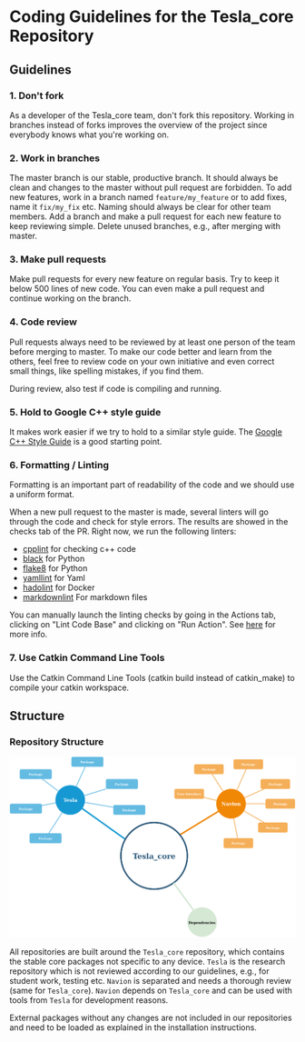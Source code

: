 # Coding Guidelines for the Tesla_core Repository

## Guidelines

### 1. Don't fork

As a developer of the Tesla\_core team, don't fork this repository. Working in
branches instead of forks improves the overview of the project since everybody
knows what you're working on.

### 2. Work in branches

The master branch is our stable, productive branch. It should always be clean
and changes to the master without pull request are forbidden.  To add new
features, work in a branch named `feature/my_feature` or to add fixes, name it
`fix/my_fix` etc.  Naming should always be clear for other team members.  Add a
branch and make a pull request for each new feature to keep reviewing simple.
Delete unused branches, e.g., after merging with master.

### 3. Make pull requests

Make pull requests for every new feature on regular basis. Try to keep it below
500 lines of new code. You can even make a pull request and continue working on
the branch.

### 4. Code review

Pull requests always need to be reviewed by at least one person of the team
before merging to master. To make our code better and learn from the others,
       feel free to review code on your own initiative and even correct small
       things, like spelling mistakes, if you find them.

During review, also test if code is compiling and running.

### 5. Hold to Google C++ style guide

It makes work easier if we try to hold to a similar style guide. The [Google C++
Style Guide](https://google.github.io/styleguide/cppguide.html) is a good
starting point.

### 6. Formatting / Linting

Formatting is an important part of readability of the code and we should use a
uniform format.

When a new pull request to the master is made, several linters will go
through the code and check for style errors. The results are showed in
the checks tab of the PR. Right now, we run the following linters:

* [cpplint](https://github.com/cpplint/cpplint) for checking c++ code
* [black](https://pypi.org/project/black/) for Python
* [flake8](https://flake8.pycqa.org/en/latest/) for Python
* [yamllint](https://yamllint.readthedocs.io/en/stable/) for Yaml
* [hadolint](https://github.com/hadolint/hadolint) for Docker
* [markdownlint](https://github.com/DavidAnson/markdownlint) For markdown files

You can manually launch the linting checks by going in the Actions tab,
clicking on "Lint Code Base" and clicking on "Run Action". See [here](
https://docs.github.com/en/actions/managing-workflow-runs/manually-running-a-workflow)
for more info.

### 7. Use Catkin Command Line Tools

Use the Catkin Command Line Tools (catkin build instead of catkin_make) to
compile your catkin workspace.

## Structure

### Repository Structure

![Repositories](images/repo_structure.png)

All repositories are built around the `Tesla_core` repository, which contains
the stable core packages not specific to any device.  `Tesla` is the research
repository which is not reviewed according to our guidelines, e.g., for student
work, testing etc.  `Navion` is separated and needs a thorough review (same for
        `Tesla_core`). `Navion` depends on `Tesla_core` and can be used with
tools from `Tesla` for development reasons.

External packages without any changes are not included in our repositories and
need to be loaded as explained in the installation instructions.
